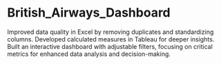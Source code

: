 # British_Airways_Dashboard
Improved data quality in Excel by removing duplicates and standardizing columns. Developed calculated measures in Tableau for deeper insights. Built an interactive dashboard with adjustable filters, focusing on critical metrics for enhanced data analysis and decision-making.
